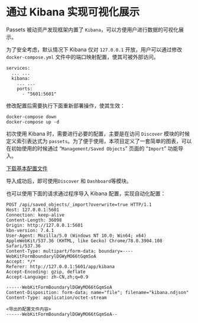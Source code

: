 # 通过 Kibana 实现可视化展示

Passets 被动资产发现框架内置了 `Kibana`，可以方便用户进行数据的可视化展示。

为了安全考虑，默认情况下 Kibana 仅对 `127.0.0.1` 开放，用户可以通过修改 `docker-compose.yml` 文件中的端口映射配置，使其可被外部访问。

```
services:
  ... ...
  kibana:
    ... ...
    ports:
      - "5601:5601"
```

修改配置后需要执行下面重新部署操作，使其生效：

```
docker-compose down
docker-compose up -d
```

初次使用 Kibana 时，需要进行必要的配置，主要是在访问 `Discover` 模块的时候定义索引表达式为 `passets`。为了便于使用，本项目定义了一套简单的图表，可以在初始使用的时候通过 “`Management/Saved Objects`” 页面的 “`Import`” 功能导入。

[下载基本配置文件](../kibana.ndjson)

导入成功后，即可使用`Discover` 和 `Dashboard`等模块。

也可以使用下面的请求通过程序导入 Kibana 配置，实现自动化配置：

```
POST /api/saved_objects/_import?overwrite=true HTTP/1.1
Host: 127.0.0.1:5601
Connection: keep-alive
Content-Length: 36098
Origin: http://127.0.0.1:5601
kbn-version: 7.4.1
User-Agent: Mozilla/5.0 (Windows NT 10.0; Win64; x64) AppleWebKit/537.36 (KHTML, like Gecko) Chrome/78.0.3904.108 Safari/537.36
Content-Type: multipart/form-data; boundary=----WebKitFormBoundarylDGWyMO66tGqmSoA
Accept: */*
Referer: http://127.0.0.1:5601/app/kibana
Accept-Encoding: gzip, deflate
Accept-Language: zh-CN,zh;q=0.9

------WebKitFormBoundarylDGWyMO66tGqmSoA
Content-Disposition: form-data; name="file"; filename="kibana.ndjson"
Content-Type: application/octet-stream

<导出的配置文件内容>
------WebKitFormBoundarylDGWyMO66tGqmSoA--
```
